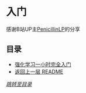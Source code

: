# 入门

感谢B站UP主[PenicillinLP](https://space.bilibili.com/291907888)的分享

## 目录
- [强化学习一小时完全入门](./papers/One%20Hour%20of%20Reinforce%20Learning.md)
- [返回上一层 README](../README.md)


*[跳转至目录](#目录)*